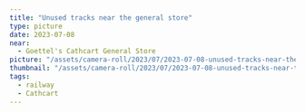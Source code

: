 ```yaml
---
title: "Unused tracks near the general store"
type: picture
date: 2023-07-08
near:
  - Goettel's Cathcart General Store
picture: "/assets/camera-roll/2023/07/2023-07-08-unused-tracks-near-the-general-store/20230709_005306032_iOS.jpg"
thumbnail: "/assets/camera-roll/2023/07/2023-07-08-unused-tracks-near-the-general-store/20230709_005306032_iOS-thumbnail.jpg"
tags:
  - railway
  - Cathcart
---
```

